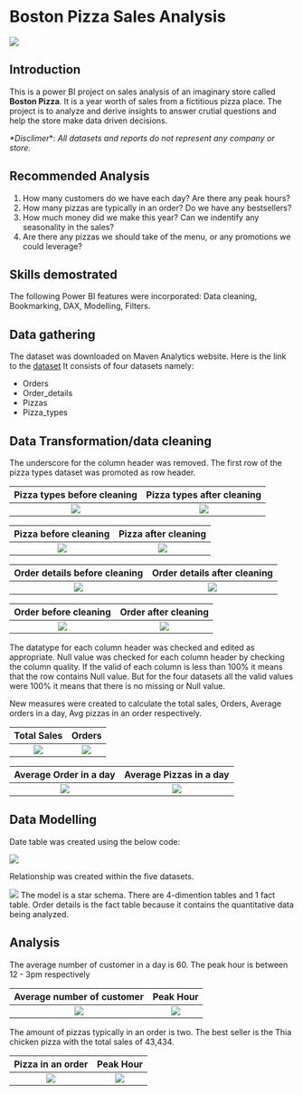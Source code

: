 # Boston Pizza Sales Analysis

![](Pizza.jpg)

## Introduction
This is a power BI project on sales analysis of an imaginary store called **Boston Pizza**. It is a year worth of sales from a fictitious pizza place. The project is to analyze and derive insights to answer crutial questions and help the store make data driven decisions.

_*Disclimer_*: _*All datasets and reports do not represent any company or store.*_

## Recommended Analysis
1.	How many customers do we have each day? Are there any peak hours?
2.	How many pizzas are typically in an order? Do we have any bestsellers?
3.	How much money did we make this year? Can we indentify any seasonality in the sales?
4.  Are there any pizzas we should take of the menu, or any promotions we could leverage?

## Skills demostrated
The following Power BI features were incorporated: Data cleaning, Bookmarking, DAX, Modelling, Filters.

## Data gathering
The dataset was downloaded on Maven Analytics website. Here is the link to the [dataset](https://www.mavenanalytics.io/data-playground?dataStructure=2lXwWbWANQgI727tVx3DRC&search=pizza)
It consists of four datasets namely:
- Orders
- Order_details
- Pizzas
- Pizza_types

## Data Transformation/data cleaning
The underscore for the column header was removed. The first row of the pizza types dataset was promoted as row header.

Pizza types before cleaning            |          Pizza types after cleaning
:-------------------------------------:|:----------------------------------------:|
![](Pizza_types_b4_cleaning.png)       |  ![](Pizza_types_after_cleaning.png)

Pizza before cleaning                  |          Pizza after cleaning
:-------------------------------------:|:----------------------------------------:|
![](Pizza_b4_cleaning.png)             |   ![](Pizza_after_cleaning.png)

Order details before cleaning          |          Order details after cleaning
:-------------------------------------:|:------------------------------------------------:|
![](Order_details_b4_cleaning.png)     |   ![](Order_details_after_cleaning.png)

Order before cleaning                  |          Order after cleaning
:-------------------------------------:|:------------------------------------------------:|
![](Order_b4_cleaning.png)             |   ![](Order_after_cleaning.png)


The datatype for each column header was checked and edited as appropriate. Null value was checked for each column header by checking the column quality. If the valid of each column is less than 100% it means that the row contains Null value. But for the four datasets all the valid values were 100% it means that there is no missing or Null value.

New measures were created to calculate the total sales, Orders, Average orders in a day, Avg pizzas in an order respectively.

Total Sales                            |          Orders
:-------------------------------------:|:------------------------------------------------:|
![](Total_sales.png)                   |   ![](Orders.png)


Average Order in a day                      |          Average Pizzas in a day
:------------------------------------------:|:------------------------------------------------:|
![](Avg_Order_day.png)                      |   ![](Avg_Pizzas_Order.png)


## Data Modelling

Date table was created using the below code:

![](Date_table.png)

Relationship was created within the five datasets. 

![](Data_Model.png)
The model is a star schema. There are 4-dimention tables and 1 fact table. Order details is the fact table because it contains the quantitative data being analyzed.

## Analysis
The average number of customer in a day is 60. The peak hour is between 12 - 3pm respectively

Average number of customer             |          Peak Hour
:-------------------------------------:|:------------------------------------------------:|
![](Average_Order.png)             |   ![](Time_slot.png)

The amount of pizzas typically in an order is two. The best seller is the Thia chicken pizza with the total sales of 43,434.

Pizza in an order                      |          Peak Hour
:-------------------------------------:|:------------------------------------------------:|
![](pizza_no.png)             |   ![](Top_5_pizzas.png)







 

